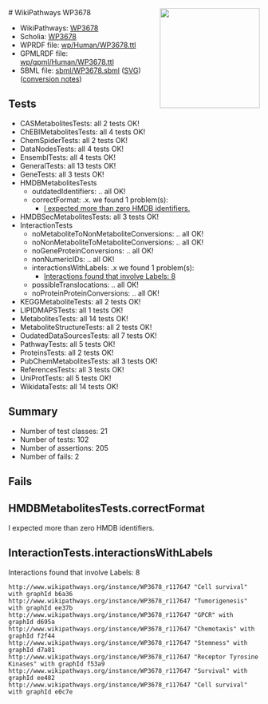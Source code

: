 <img style="float: right; width: 200px" src="../logo.png" />
# WikiPathways WP3678

* WikiPathways: [WP3678](https://identifiers.org/wikipathways:WP3678)
* Scholia: [WP3678](https://scholia.toolforge.org/wikipathways/WP3678)
* WPRDF file: [wp/Human/WP3678.ttl](../wp/Human/WP3678.ttl)
* GPMLRDF file: [wp/gpml/Human/WP3678.ttl](../wp/gpml/Human/WP3678.ttl)
* SBML file: [sbml/WP3678.sbml](../sbml/WP3678.sbml) ([SVG](../sbml/WP3678.svg)) ([conversion notes](../sbml/WP3678.txt))

## Tests
* CASMetabolitesTests: all 2 tests OK!
* ChEBIMetabolitesTests: all 4 tests OK!
* ChemSpiderTests: all 2 tests OK!
* DataNodesTests: all 4 tests OK!
* EnsemblTests: all 4 tests OK!
* GeneralTests: all 13 tests OK!
* GeneTests: all 3 tests OK!
* HMDBMetabolitesTests
    * outdatedIdentifiers: .. all OK!
    * correctFormat: .x. we found 1 problem(s):
        * [I expected more than zero HMDB identifiers.](#ad154c1e)
* HMDBSecMetabolitesTests: all 3 tests OK!
* InteractionTests
    * noMetaboliteToNonMetaboliteConversions: .. all OK!
    * noNonMetaboliteToMetaboliteConversions: .. all OK!
    * noGeneProteinConversions: .. all OK!
    * nonNumericIDs: .. all OK!
    * interactionsWithLabels: .x we found 1 problem(s):
        * [Interactions found that involve Labels: 8](#630d267f)
    * possibleTranslocations: .. all OK!
    * noProteinProteinConversions: .. all OK!
* KEGGMetaboliteTests: all 2 tests OK!
* LIPIDMAPSTests: all 1 tests OK!
* MetabolitesTests: all 14 tests OK!
* MetaboliteStructureTests: all 2 tests OK!
* OudatedDataSourcesTests: all 7 tests OK!
* PathwayTests: all 5 tests OK!
* ProteinsTests: all 2 tests OK!
* PubChemMetabolitesTests: all 3 tests OK!
* ReferencesTests: all 3 tests OK!
* UniProtTests: all 5 tests OK!
* WikidataTests: all 14 tests OK!


## Summary

* Number of test classes: 21
* Number of tests: 102
* Number of assertions: 205
* Number of fails: 2

## Fails

<a name="ad154c1e" />

## HMDBMetabolitesTests.correctFormat

I expected more than zero HMDB identifiers.
<a name="630d267f" />

## InteractionTests.interactionsWithLabels

Interactions found that involve Labels: 8
```
http://www.wikipathways.org/instance/WP3678_r117647 "Cell survival" with graphId b6a36
http://www.wikipathways.org/instance/WP3678_r117647 "Tumorigenesis" with graphId ee37b
http://www.wikipathways.org/instance/WP3678_r117647 "GPCR" with graphId d695a
http://www.wikipathways.org/instance/WP3678_r117647 "Chemotaxis" with graphId f2f44
http://www.wikipathways.org/instance/WP3678_r117647 "Stemness" with graphId d7a81
http://www.wikipathways.org/instance/WP3678_r117647 "Receptor Tyrosine Kinases" with graphId f53a9
http://www.wikipathways.org/instance/WP3678_r117647 "Survival" with graphId ee482
http://www.wikipathways.org/instance/WP3678_r117647 "Cell survival" with graphId e0c7e
```


